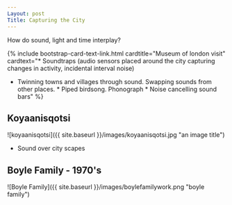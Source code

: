 ```yaml
---
Layout: post
Title: Capturing the City
---
```


How do sound, light and time interplay?

{% include bootstrap-card-text-link.html cardtitle="Museum of london visit" cardtext="* Soundtraps (audio sensors placed around the city capturing changes in activity, incidental interval noise)
* Twinning towns and villages through sound. Swapping sounds from other places. * Piped birdsong. Phonograph * Noise cancelling sound bars" %}
 
## Koyaanisqotsi
![koyaanisqotsi]({{ site.baseurl }}/images/koyaanisqotsi.jpg "an image title")

* Sound over city scapes

## Boyle Family - 1970's
![Boyle Family]({{ site.baseurl }}/images/boylefamilywork.png "boyle family")
